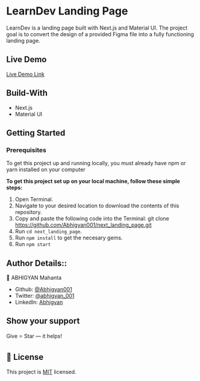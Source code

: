 # LearnDev Landing Page
LearnDev is a landing page built with Next.js and Material UI. The project goal is to convert the design of a provided Figma file into a fully functioning landing page.


## Live Demo

[Live Demo Link](https://learndev-landing-page.netlify.app/)

## Build-With

- Next.js
- Material UI


## Getting Started

### Prerequisites

To get this project up and running locally, you must already have npm or yarn installed on your computer

**To get this project set up on your local machine, follow these simple steps:**

1. Open Terminal.
2. Navigate to your desired location to download the contents of this repository.
3. Copy and paste the following code into the Terminal: git clone https://github.com/Abhigyan001/next_landing_page.git
4. Run ```cd next_landing_page```.
5. Run ```npm install``` to get the necesary gems.
7. Run `npm start`

## Author Details::

👤 ABHIGYAN Mahanta

- Github: [@Abhigyan001](https://github.com/Abhigyan001)
- Twitter: [@abhigyan_001](https://twitter.com/abhigyan_001)
- LinkedIn: [Abhigyan](https://www.linkedin.com/in/abhigyanmahanta/)

## Show your support

Give ⭐ Star — it helps!

## 📝 License

This project is [MIT](lic.url) licensed.